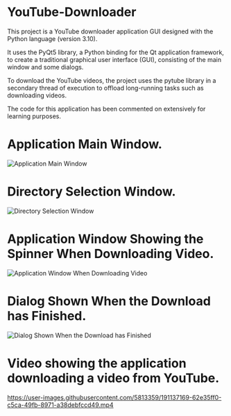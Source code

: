 # YouTube-Downloader
This project is a YouTube downloader application GUI designed with the Python language (version 3.10).

It uses the PyQt5 library, a Python binding for the Qt application framework, to create a traditional 
graphical user interface (GUI), consisting of the main window and some dialogs.

To download the YouTube videos, the project uses the pytube library in a secondary thread of execution 
to offload long-running tasks such as downloading videos.

The code for this application has been commented on extensively for learning purposes.

# Application Main Window.
![Application Main Window](https://user-images.githubusercontent.com/5813359/191136776-7b281f51-0cda-4d12-999d-d4dceaa95efa.png)

# Directory Selection Window.
![Directory Selection Window](https://user-images.githubusercontent.com/5813359/191136806-16380055-0c33-4aec-be39-deb7e3260d1d.png)

# Application Window Showing the Spinner When Downloading Video.
![Application Window When Downloading Video](https://user-images.githubusercontent.com/5813359/191136834-3fcb50eb-48db-4970-88c3-d37e0440c96f.png)

# Dialog Shown When the Download has Finished.
![Dialog Shown When the Download has Finished](https://user-images.githubusercontent.com/5813359/191136855-e43a63e9-73a3-44c0-b1e6-35b51f8ad2f1.png)

# Video showing the application downloading a video from YouTube.
https://user-images.githubusercontent.com/5813359/191137169-62e35ff0-c5ca-49fb-8971-a38debfccd49.mp4


